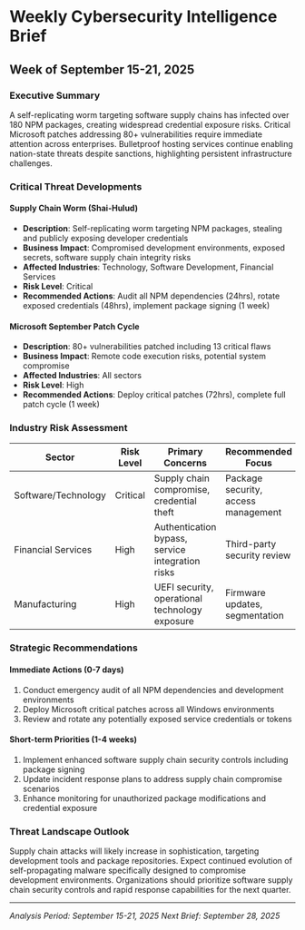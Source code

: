 # Weekly Cybersecurity Intelligence Brief
## Week of September 15-21, 2025

### Executive Summary
A self-replicating worm targeting software supply chains has infected over 180 NPM packages, creating widespread credential exposure risks. Critical Microsoft patches addressing 80+ vulnerabilities require immediate attention across enterprises. Bulletproof hosting services continue enabling nation-state threats despite sanctions, highlighting persistent infrastructure challenges.

### Critical Threat Developments
#### Supply Chain Worm (Shai-Hulud)
- **Description**: Self-replicating worm targeting NPM packages, stealing and publicly exposing developer credentials
- **Business Impact**: Compromised development environments, exposed secrets, software supply chain integrity risks
- **Affected Industries**: Technology, Software Development, Financial Services
- **Risk Level**: Critical
- **Recommended Actions**: Audit all NPM dependencies (24hrs), rotate exposed credentials (48hrs), implement package signing (1 week)

#### Microsoft September Patch Cycle
- **Description**: 80+ vulnerabilities patched including 13 critical flaws
- **Business Impact**: Remote code execution risks, potential system compromise
- **Affected Industries**: All sectors
- **Risk Level**: High
- **Recommended Actions**: Deploy critical patches (72hrs), complete full patch cycle (1 week)

### Industry Risk Assessment
| Sector | Risk Level | Primary Concerns | Recommended Focus |
|--------|------------|------------------|-------------------|
| Software/Technology | Critical | Supply chain compromise, credential theft | Package security, access management |
| Financial Services | High | Authentication bypass, service integration risks | Third-party security review |
| Manufacturing | High | UEFI security, operational technology exposure | Firmware updates, segmentation |

### Strategic Recommendations
#### Immediate Actions (0-7 days)
1. Conduct emergency audit of all NPM dependencies and development environments
2. Deploy Microsoft critical patches across all Windows environments
3. Review and rotate any potentially exposed service credentials or tokens

#### Short-term Priorities (1-4 weeks)  
1. Implement enhanced software supply chain security controls including package signing
2. Update incident response plans to address supply chain compromise scenarios
3. Enhance monitoring for unauthorized package modifications and credential exposure

### Threat Landscape Outlook
Supply chain attacks will likely increase in sophistication, targeting development tools and package repositories. Expect continued evolution of self-propagating malware specifically designed to compromise development environments. Organizations should prioritize software supply chain security controls and rapid response capabilities for the next quarter.

---
*Analysis Period: September 15-21, 2025*
*Next Brief: September 28, 2025*
